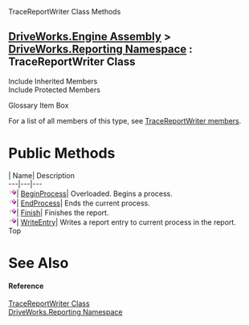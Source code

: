 TraceReportWriter Class Methods   
  
[DriveWorks.Engine Assembly](topic2156.md) > [DriveWorks.Reporting Namespace](topic10334.md) : TraceReportWriter Class  
---  
  
Include Inherited Members    
Include Protected Members    


Glossary Item Box

For a list of all members of this type, see [TraceReportWriter members](topic10495.md).

# Public Methods

| Name| Description  
---|---|---  
![Public Method](dotnetimages/publicMethod.gif)| [BeginProcess](topic10501.md)| Overloaded. Begins a process.   
![Public Method](dotnetimages/publicMethod.gif)| [EndProcess](topic10504.md)| Ends the current process.   
![Public Method](dotnetimages/publicMethod.gif)| [Finish](topic10505.md)| Finishes the report.   
![Public Method](dotnetimages/publicMethod.gif)| [WriteEntry](topic10506.md)| Writes a report entry to current process in the report.   
Top

# See Also

#### Reference

[TraceReportWriter Class](topic10494.md)   
[DriveWorks.Reporting Namespace](topic10334.md)


